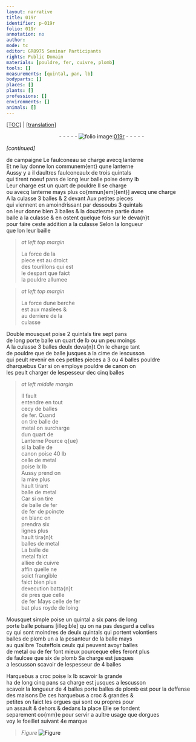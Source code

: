 ```yaml
---
layout: narrative
title: 019r
identifier: p-019r
folio: 019r
annotation: no
author:
mode: tc
editor: GR8975 Seminar Participants
rights: Public Domain
materials: [pouldre, fer, cuivre, plomb]
tools: []
measurements: [quintal, pan, lb]
bodyparts: []
places: []
plants: []
professions: []
environments: []
animals: []
---
```


<p><a href="{{ site.baseurl }}/diplomatic/" target="_blank">[TOC]</a> | <a href="{{ site.baseurl }}/texts/p-019r_tl/ target="_blank"">[translation]</a></p><div class="folio" align="center">- - - - - <a href="http://gallica.bnf.fr/ark:/12148/btv1b10500001g/f43.image" target="_blank"><img src="https://cu-mkp.github.io/2017-workshop-edition/assets/photo-icon.png" alt="folio image: " style="display:inline-block; margin-bottom:-3px;"/>019r</a> - - - - - </div>  
 
*[continued]*
  
 de campaigne Le faulconeau se charge avecq lanterne<br/> Et ne luy donne lon communem{ent} qune lanterne<br/> Aussy y a il daultres faulconeaulx de trois <span class="ms">quintal</span>s<br/> qui tirent noeuf <span class="ms">pan</span>s de long leur balle poise demy lb<br/> Leur charge est un quart de <span class="m">pouldre</span> Il se charge<br/> ou avecq lanterne mays plus co{mmun}em[{ent}] avecq une charge<br/> A la culasse 3 balles & 2 devant Aux petites pieces<br/> qui viennent en amoindrissant par dessoubs 3 <span class="ms">quintal</span>s<br/> on leur donne bien 3 balles & la douziesme partie dune<br/> balle a la culasse & en ostent quelque fois sur le deva{n}t<br/> pour faire ceste addition a la culasse Selon la longueur<br/> que lon leur baille
 
> *at left top margin*
> 
> 
>   La force de la<br/> piece est au droict<br/> des tourillons qui est<br/> le despart que faict<br/> la <span class="m">pouldre</span> allumee
 
> *at left top margin*
> 
> 
>   La force dune berche<br/> est aux maslees &<br/> au derriere de la<br/> culasse
 
 Double mousquet poise 2 <span class="ms">quintal</span>s tire sept <span class="ms">pan</span>s<br/> de long porte balle un quart de lb ou un peu moings<br/> A la culasse 3 balles deulx deva{n}t On le charge tant<br/> de <span class="m">pouldre</span> que de balle jusques a la cime de lescusson<br/> qui peult revenir en ces petites pieces a <span class="add">3 ou</span> 4 balles <span class="m">pouldre</span><br/> dharquebus Car si on employe <span class="m">pouldre</span> de canon on<br/> les peult charger de lespesseur de<span class="del">c</span> cinq balles
 
> *at left middle margin*
> 
> 
>   Il fault<br/> entendre en tout<br/> cecy de balles<br/> de <span class="m">fer</span>. Quand<br/> on tire balle de<br/> metal on surcharge<br/> dun quart de<br/> Lanterne Pource q{ue}<br/> si la balle de<br/> canon poise 40 lb<br/> celle de metal<br/> poise lx lb<br/> Aussy prend on<br/> la mire plus<br/> hault tirant<br/> balle de metal<br/> Car si on tire<br/> de balle de <span class="m">fer</span><br/> de <span class="m">fer</span> de poincte<br/> en blanc on<br/> prendra six<br/> lignes plus<br/> hault tira{n}t<br/> balles de metal<br/> La balle de<br/> metal <span class="del">faict</span><br/> alliee de <span class="m">cuivre</span><br/> affin quelle ne<br/> soict frangible<br/> faict bien plus<br/> dexecution batta{n}t<br/> de pres que celle<br/> de <span class="m">fer</span> Mays celle de fer<br/> bat plus royde de loing
 
 Mousquet simple poise un <span class="ms">quintal</span> a six <span class="ms">pan</span>s de long<br/> <span class="del">porte balle poisans [illegible] qu</span> on na pas desgard a celles<br/> cy qui sont moindres de deulx <span class="ms">quintal</span>s qui portent volontiers<br/> balles de <span class="m">plomb</span> <span class="del">un</span> a la pesanteur de la balle mays<br/> au qualibre Touteffois ceulx qui peuvent avoyr balles<br/> de metal ou de <span class="m">fer</span> font mieux pourceque elles feront plus<br/> de faulcee que six de <span class="m">plomb</span> Sa charge est jusques<br/> a lescusson scavoir de lespesseur de 4 balles
 
 Harquebus a croc poise lx <span class="ms">lb</span> scavoir la grande<br/> ha de long cinq <span class="ms">pan</span>s sa charge est jusques a lescusson<br/> scavoir <span class="add">la longueur de</span> 4 balles porte balles de <span class="m">plomb</span> est pour la deffense<br/> des maisons De ces harquebus a croc & grandes &<br/> petites on faict les orgues qui sont <span class="del">ou</span> propres pour<br/> un assault & dehors & dedans la place Elle se fondent<br/> separement co{mm}e pour servir a aultre usage que dorgues<br/> voy le foeillet suivant 4e marque 
> *Figure*
> <a href="https://drive.google.com/open?id=0B9-oNrvWdlO5WWY3VjdlVktqZVk" target="_blank"><img src="https://cu-mkp.github.io/GR8975-edition/assets/photo-icon.png" alt="Figure" style="display:inline-block; margin-bottom:-3px;"/></a>
 
 

